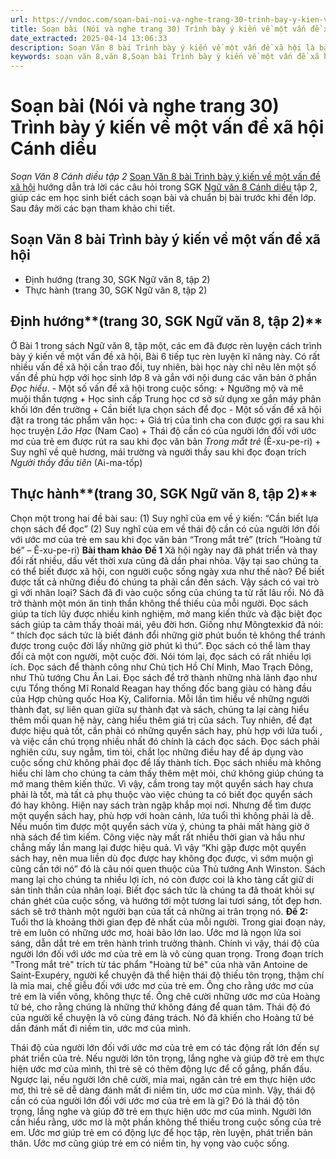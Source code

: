 ```yaml
---
url: https://vndoc.com/soan-bai-noi-va-nghe-trang-30-trinh-bay-y-kien-ve-mot-van-de-xa-hoi-canh-dieu-314515
title: Soạn bài (Nói và nghe trang 30) Trình bày ý kiến về một vấn đề xã hội Cánh diều - Soạn Văn 8 Cánh diều tập 2 - VnDoc.com
date_extracted: 2025-04-14 13:06:33
description: Soạn Văn 8 bài Trình bày ý kiến về một vấn đề xã hội là bài soạn mẫu thuộc chương trình Ngữ văn lớp 8, học kì 2. Mời các bạn cùng tham khảo bài soạn để chuẩn bị cho bài học sắp tới của mình.
keywords: soạn văn 8,văn 8,Soạn bài Trình bày ý kiến về một vấn đề xã hội,ngữ văn 8,soan van 8,soạn văn lớp 8,giải văn 8,soạn văn 8 tập 2,soạn văn 8 Trình bày ý kiến về một vấn đề xã hội,soạn Trình bày ý kiến về một vấn đề xã hội,soạn văn 8 cánh diều,văn 8 cánh diều,ngữ văn 8 cánh diều,soạn văn 8 bài Trình bày ý kiến về một vấn đề xã hội
---
```


# Soạn bài \(Nói và nghe trang 30\) Trình bày ý kiến về một vấn đề xã hội Cánh diều
 _Soạn Văn 8 Cánh diều tập 2_
[Soạn Văn 8 bài Trình bày ý kiến về một vấn đề xã hội](<https://vndoc.com/soan-bai-noi-va-nghe-trang-30-trinh-bay-y-kien-ve-mot-van-de-xa-hoi-canh-dieu-314515>) hướng dẫn trả lời các câu hỏi trong SGK [Ngữ văn 8 Cánh diều](<https://vndoc.com/ngu-van-8-canh-dieu>) tập 2, giúp các em học sinh biết cách soạn bài và chuẩn bị bài trước khi đến lớp. Sau đây mời các bạn tham khảo chi tiết.
## Soạn Văn 8 bài Trình bày ý kiến về một vấn đề xã hội
  * Định hướng \(trang 30, SGK Ngữ văn 8, tập 2\)
  * Thực hành \(trang 30, SGK Ngữ văn 8, tập 2\)

## **Định hướng****\(trang 30, SGK Ngữ văn 8, tập 2\)**
Ở Bài 1 trong  sách Ngữ văn 8, tập một, các em đã được rèn luyện cách trình bày ý kiến về một vấn đề xã hội, Bài 6 tiếp tục rèn luyện kĩ năng này. Có rất nhiều vấn đề xã hội cần trao đổi, tuy nhiên, bài học này chỉ nêu lên một số vấn đề phù hợp với học sinh lớp 8 và gắn với nội dung các văn bản ở phần _Đọc hiểu_.
\- Một số vấn đề xã hội trong cuộc sống:
\+ Ngưỡng mộ và mê muội thần tượng
\+ Học sinh cấp Trung học cơ sở sử dụng xe gắn máy phân khối lớn đến trường
\+ Cần biết lựa chọn sách để đọc
\- Một số vấn đề xã hội đặt ra trong tác phẩm văn học:
\+ Giá trị của tình cha con được gợi ra sau khi học truyện _Lão Hạc_ \(Nam Cao\)
\+ Thái độ cần có của người lớn đối với ước mơ của trẻ em được rút ra sau khi đọc văn bản _Trong mắt trẻ_ \(Ê-xu-pe-ri\)
\+ Suy nghĩ về quê hương, mái trường và người thầy sau khi đọc đoạn trích _Người thầy đầu tiên_ \(Ai-ma-tốp\)
## **Thực hành****\(trang 30, SGK Ngữ văn 8, tập 2\)**
Chọn một trong hai đề bài sau:
\(1\) Suy nghĩ của em về ý kiến: “Cần biết lựa chọn sách để đọc”
\(2\) Suy nghĩ của em về thái độ cần có của người lớn đối với ước mơ của trẻ em sau khi đọc văn bản “Trong mắt trẻ” \(trích “Hoàng tử bé” – Ê-xu-pe-ri\)
**Bài tham khảo**
**Đề 1**
Xã hội ngày nay đã phát triển và thay đổi rất nhiều, dấu vết thời xưa cũng đã dần phai nhòa. Vậy tại sao chúng ta có thể biết được xã hội, con người cuộc sống ngày xưa như thế nào? Để biết được tất cả những điều đó chúng ta phải cần đến  sách. Vậy sách có vai trò gì với nhân loại?
Sách đã đi vào cuộc sống của chúng ta từ rất lâu rồi. Nó đã trở thành một món ăn tinh thần không thể thiếu của mỗi người. Đọc sách giúp ta tích lũy được nhiều kinh nghiệm, mở mang kiến thức và đặc biệt đọc sách giúp ta cảm thấy thoải mái, yêu đời hơn. Giống như Môngtexkiơ đã nói: “ thích đọc sách tức là biết đánh đổi những giờ phút buồn tẻ không thể tránh được trong cuộc đời lấy những giờ phút kì thú”. Đọc sách có thể làm thay đổi cả một con người, một cuộc đời.
Nói tóm lại, đọc sách có rất nhiều lợi ích. Đọc sách để thành công như Chủ tịch Hồ Chí Minh, Mao Trạch Đông, như Thủ tướng Chu Ân Lai. Đọc sách để trở thành những nhà lãnh đạo như cựu Tổng thống Mĩ Ronald Reagan hay thống đốc bang giàu có hàng đầu của Hợp chủng quốc Hoa Kỳ, California. Mỗi lần tìm hiểu về những người thành đạt, sự liên quan giữa sự thành đạt và sách, chúng ta lại càng hiểu thêm mối quan hệ này, càng hiểu thêm giá trị của sách.
Tuy nhiên, để đạt được hiệu quả tốt, cần phải có những quyển sách hay, phù hợp với lứa tuổi , và việc cần chú trọng nhiều nhất đó chính là cách đọc sách. Đọc sách phải nghiên cứu, suy ngẫm, tìm tòi, chắt lọc những điều hay để áp dụng vào cuộc sống chứ không phải đọc để lấy thành tích. Đọc sách nhiều mà không hiểu chỉ làm cho chúng ta cảm thấy thêm mệt mỏi, chứ không giúp chúng ta mở mang thêm kiến thức. Vì vậy, cầm trong tay một quyển sách hay chưa phải là tốt, mà tất cả phụ thuộc vào việc chúng ta có biết đọc quyển sách đó hay không.
Hiện nay sách tràn ngập khắp mọi nơi. Nhưng để tìm được một quyển sách hay, phù hợp với hoàn cảnh, lứa tuổi thì không phải là dễ. Nếu muốn tìm được một quyển sách vừa ý, chúng ta phải mất hàng giờ ở nhà sách để tìm kiếm. Công việc này mất rất nhiều thời gian và hầu như chẳng mấy lần mang lại được hiệu quả. Vì vậy “Khi gặp được một quyển sách hay, nên mua liền dù đọc được hay không đọc được, vì sớm muộn gì cũng cần tới nó” đó là câu nói quen thuộc của Thủ tướng Anh Winston.
Sách mang lại cho chúng ta nhiều lợi ích, nó còn được coi là kho tàng cất giữ di sản tinh thần của nhân loại. Biết đọc sách tức là chúng ta đã thoát khỏi sự chán ghét của cuộc sống, và hướng tới một tương lai tươi sáng, tốt đẹp hơn. sách sẽ trở thành một người bạn của tất cả những ai trân trọng nó.
**Đề 2:**
Tuổi thơ là khoảng thời gian đẹp đẽ nhất của mỗi người. Trong giai đoạn này, trẻ em luôn có những ước mơ, hoài bão lớn lao. Ước mơ là ngọn lửa soi sáng, dẫn dắt trẻ em trên hành trình trưởng thành. Chính vì vậy, thái độ của người lớn đối với ước mơ của trẻ em là vô cùng quan trọng.
Trong đoạn trích "Trong mắt trẻ" trích từ tác phẩm "Hoàng tử bé" của nhà văn Antoine de Saint-Exupéry, người kể chuyện đã thể hiện thái độ thiếu tôn trọng, thậm chí là mỉa mai, chế giễu đối với ước mơ của trẻ em. Ông cho rằng ước mơ của trẻ em là viển vông, không thực tế. Ông chê cười những ước mơ của Hoàng tử bé, cho rằng chúng là những thứ không đáng để quan tâm. Thái độ đó của người kể chuyện là vô cùng đáng trách. Nó đã khiến cho Hoàng tử bé dần đánh mất đi niềm tin, ước mơ của mình.
  
Thái độ của người lớn đối với ước mơ của trẻ em có tác động rất lớn đến sự phát triển của trẻ. Nếu người lớn tôn trọng, lắng nghe và giúp đỡ trẻ em thực hiện ước mơ của mình, thì trẻ sẽ có thêm động lực để cố gắng, phấn đấu. Ngược lại, nếu người lớn chê cười, mỉa mai, ngăn cản trẻ em thực hiện ước mơ, thì trẻ sẽ dễ dàng đánh mất đi niềm tin, ước mơ của mình.
Vậy, thái độ cần có của người lớn đối với ước mơ của trẻ em là gì? Đó là thái độ tôn trọng, lắng nghe và giúp đỡ trẻ em thực hiện ước mơ của mình. Người lớn cần hiểu rằng, ước mơ là một phần không thể thiếu trong cuộc sống của trẻ em. Ước mơ giúp trẻ em có động lực để học tập, rèn luyện, phát triển bản thân. Ước mơ cũng giúp trẻ em có niềm tin, hy vọng vào cuộc sống.
